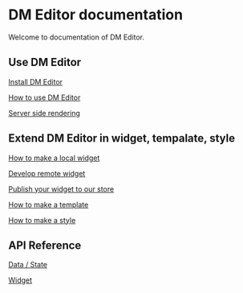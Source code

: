 # DM Editor documentation

Welcome to documentation of DM Editor.


Use DM Editor
-------
[Install DM Editor](./)

[How to use DM Editor](./)

[Server side rendering](./)

Extend DM Editor in widget, tempalate, style
-------
[How to make a local widget](./tutorial/how-to-make-widget.md)

[Develop remote widget](./)

[Publish your widget to our store](./)

[How to make a template](./)

[How to make a style](./)


API Reference
--------

[Data / State](./reference/state.md)

[Widget](./reference/widget.md)
